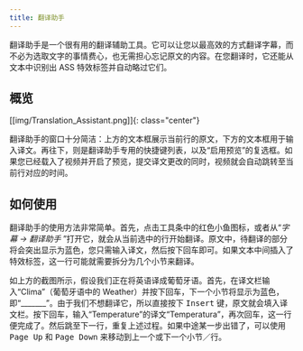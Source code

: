 ```yaml
---
title: 翻译助手
---
```


翻译助手是一个很有用的翻译辅助工具。它可以让您以最高效的方式翻译字幕，而不必为选取文字的事情费心，也无需担心忘记原文的内容。在您翻译时，它还能从文本中识别出 ASS 特效标签并自动略过它们。

## 概览 ##

[[img/Translation_Assistant.png]]{: class="center"}

翻译助手的窗口十分简洁：上方的文本框展示当前行的原文，下方的文本框用于输入译文。再往下，则是翻译助手专用的快捷键列表，以及“启用预览”的复选框。如果您已经载入了视频并开启了预览，提交译文更改的同时，视频就会自动跳转至当前行对应的时间。

## 如何使用 ##

翻译助手的使用方法非常简单。首先，点击工具条中的红色小鱼图标，或者从“*字幕 -> 翻译助手* ”打开它，就会从当前选中的行开始翻译。原文中，待翻译的部分将会突出显示为蓝色，您只需输入译文，然后按下回车即可。如果文本中间插入了特效标签，这一行可能就需要拆分为几个小节来翻译。

如上方的截图所示，假设我们正在将英语译成葡萄牙语。首先，在译文栏输入“Clima”（葡萄牙语中的 Weather）并按下回车，下一个小节将显示为蓝色，即“_______”。由于我们不想翻译它，所以直接按下 <kbd>Insert</kbd> 键，原文就会填入译文栏。按下回车，输入“Temperature”的译文“Temperatura”，再次回车，这一行便完成了。然后跳至下一行，重复上述过程。如果中途某一步出错了，可以使用 <kbd>Page Up</kbd> 和 <kbd>Page Down</kbd> 来移动到上一个或下一个小节／行。
